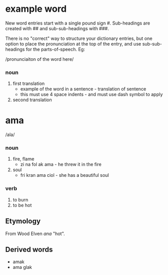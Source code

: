 # example word

New word entries start with a single pound sign #. Sub-headings are created with ## and sub-sub-headings with ###.

There is no "correct" way to structure your dictionary entries, but one option to place the pronunciation at the top of the entry, and use sub-sub-headings for the parts-of-speech. Eg:

/pronunciaiton of the word here/

### noun
1. first translation
    * example of the word in a sentence - translation of sentence
    * this must use 4 space indents - and must use dash symbol to apply 
2. second translation

# ama
/ala/
### noun
1. fire, flame
    * zi na fol ak ama - he threw it in the fire
2. soul
    * fri kran ama ciol - she has a beautiful soul
### verb
1. to burn
2. to be hot
## Etymology
From Wood Elven *ana* "hot".
## Derived words
* amak
* ama glak
